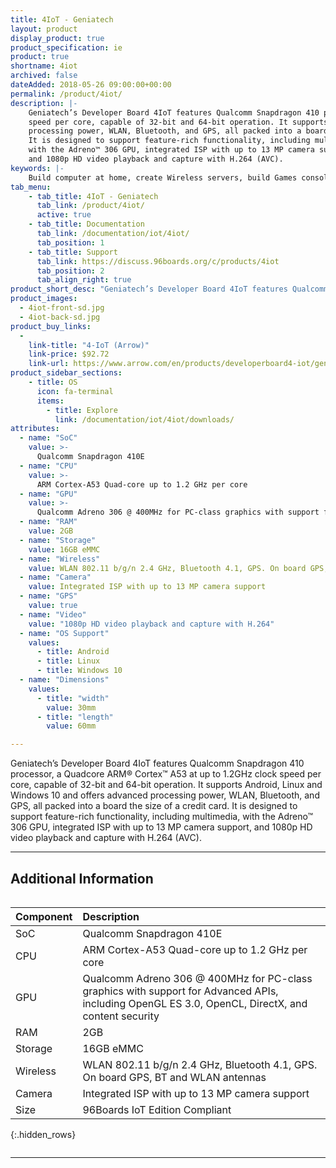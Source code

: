 ```yaml
---
title: 4IoT - Geniatech
layout: product
display_product: true
product_specification: ie
product: true
shortname: 4iot
archived: false
dateAdded: 2018-05-26 09:00:00+00:00
permalink: /product/4iot/
description: |-
    Geniatech’s Developer Board 4IoT features Qualcomm Snapdragon 410 processor, a Quadcore ARM® Cortex™ A53 at up to 1.2GHz clock
    speed per core, capable of 32-bit and 64-bit operation. It supports Android, Linux and Windows 10 and offers advanced
    processing power, WLAN, Bluetooth, and GPS, all packed into a board the size of a credit card.
    It is designed to support feature-rich functionality, including multimedia,
    with the Adreno™ 306 GPU, integrated ISP with up to 13 MP camera support,
    and 1080p HD video playback and capture with H.264 (AVC).
keywords: |-
    Build computer at home, create Wireless servers, build Games consoles, make Music sounds products, create HD video showcases hardware, build Audio Systems from scratch, Android hardware Applications board, Raspberry Pi Scratch game demos, geniatech
tab_menu:
    - tab_title: 4IoT - Geniatech
      tab_link: /product/4iot/
      active: true
    - tab_title: Documentation
      tab_link: /documentation/iot/4iot/
      tab_position: 1
    - tab_title: Support
      tab_link: https://discuss.96boards.org/c/products/4iot
      tab_position: 2
      tab_align_right: true
product_short_desc: "Geniatech’s Developer Board 4IoT features Qualcomm Snapdragon 410 processor, a Quadcore ARM® Cortex™ A53 at up to 1.2GHz clock speed per core, capable of 32-bit and 64-bit operation."
product_images:
  - 4iot-front-sd.jpg
  - 4iot-back-sd.jpg
product_buy_links:
  -
    link-title: "4-IoT (Arrow)"
    link-price: $92.72
    link-url: https://www.arrow.com/en/products/developerboard4-iot/geniatech-inc
product_sidebar_sections:
    - title: OS
      icon: fa-terminal
      items:
        - title: Explore
          link: /documentation/iot/4iot/downloads/
attributes:
  - name: "SoC"
    value: >-
      Qualcomm Snapdragon 410E
  - name: "CPU"
    value: >-
      ARM Cortex-A53 Quad-core up to 1.2 GHz per core
  - name: "GPU"
    value: >-
      Qualcomm Adreno 306 @ 400MHz for PC-class graphics with support for Advanced APIs, including OpenGL ES 3.0, OpenCL, DirectX, and content security
  - name: "RAM"
    value: 2GB
  - name: "Storage"
    value: 16GB eMMC
  - name: "Wireless"
    value: WLAN 802.11 b/g/n 2.4 GHz, Bluetooth 4.1, GPS. On board GPS, BT and WLAN antennas
  - name: "Camera"
    value: Integrated ISP with up to 13 MP camera support
  - name: "GPS"
    value: true
  - name: "Video"
    value: "1080p HD video playback and capture with H.264"
  - name: "OS Support"
    values:
      - title: Android
      - title: Linux
      - title: Windows 10
  - name: "Dimensions"
    values:
      - title: "width"
        value: 30mm
      - title: "length"
        value: 60mm

---
```

Geniatech’s Developer Board 4IoT features Qualcomm Snapdragon 410 processor, a Quadcore ARM® Cortex™ A53 at up to 1.2GHz clock
speed per core, capable of 32-bit and 64-bit operation. It supports Android, Linux and Windows 10 and offers advanced
processing power, WLAN, Bluetooth, and GPS, all packed into a board the size of a credit card.
It is designed to support feature-rich functionality, including multimedia,
with the Adreno™ 306 GPU, integrated ISP with up to 13 MP camera support,
and 1080p HD video playback and capture with H.264 (AVC).

***

## Additional Information
<div style="overflow-x:scroll;" markdown="1">

|   Component          |   Description                                                                                    |
|:---------------------|:-------------------------------------------------------------------------------------------------|
|  SoC                 | Qualcomm Snapdragon 410E                                                                         |
|  CPU                 | ARM Cortex-A53 Quad-core up to 1.2 GHz per core                                                  |
|  GPU                 | Qualcomm Adreno 306 @ 400MHz for PC-class graphics with support for Advanced APIs, including OpenGL ES 3.0, OpenCL, DirectX, and content security                                                                                   |
|  RAM                 | 2GB                                                                                              |
|  Storage             | 16GB eMMC                                                                                        |
|  Wireless            | WLAN 802.11 b/g/n 2.4 GHz, Bluetooth 4.1, GPS. On board GPS, BT and WLAN antennas                |
|  Camera              | Integrated ISP with up to 13 MP camera support                                                   |
|  Size                | 96Boards IoT Edition Compliant                                                                   |
{:.hidden_rows}

</div>

***

